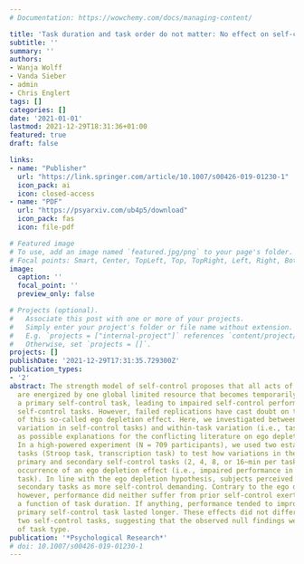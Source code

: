 ```yaml
---
# Documentation: https://wowchemy.com/docs/managing-content/

title: 'Task duration and task order do not matter: No effect on self-control performance'
subtitle: ''
summary: ''
authors:
- Wanja Wolff
- Vanda Sieber
- admin
- Chris Englert
tags: []
categories: []
date: '2021-01-01'
lastmod: 2021-12-29T18:31:36+01:00
featured: true
draft: false

links:
- name: "Publisher"
  url: "https://link.springer.com/article/10.1007/s00426-019-01230-1"
  icon_pack: ai
  icon: closed-access
- name: "PDF"
  url: "https://psyarxiv.com/ub4p5/download"
  icon_pack: fas
  icon: file-pdf

# Featured image
# To use, add an image named `featured.jpg/png` to your page's folder.
# Focal points: Smart, Center, TopLeft, Top, TopRight, Left, Right, BottomLeft, Bottom, BottomRight.
image:
  caption: ''
  focal_point: ''
  preview_only: false

# Projects (optional).
#   Associate this post with one or more of your projects.
#   Simply enter your project's folder or file name without extension.
#   E.g. `projects = ["internal-project"]` references `content/project/deep-learning/index.md`.
#   Otherwise, set `projects = []`.
projects: []
publishDate: '2021-12-29T17:31:35.729300Z'
publication_types:
- '2'
abstract: The strength model of self-control proposes that all acts of self-control
  are energized by one global limited resource that becomes temporarily depleted by
  a primary self-control task, leading to impaired self-control performance in secondary
  self-control tasks. However, failed replications have cast doubt on the existence
  of this so-called ego depletion effect. Here, we investigated between-task (i.e.,
  variation in self-control tasks) and within-task variation (i.e., task duration)
  as possible explanations for the conflicting literature on ego depletion effects.
  In a high-powered experiment (N = 709 participants), we used two established self-control
  tasks (Stroop task, transcription task) to test how variations in the duration of
  primary and secondary self-control tasks (2, 4, 8, or 16~min per task) affect the
  occurrence of an ego depletion effect (i.e., impaired performance in the secondary
  task). In line with the ego depletion hypothesis, subjects perceived longer lasting
  secondary tasks as more self-control demanding. Contrary to the ego depletion hypothesis,
  however, performance did neither suffer from prior self-control exertion, nor as
  a function of task duration. If anything, performance tended to improve when the
  primary self-control task lasted longer. These effects did not differ between the
  two self-control tasks, suggesting that the observed null findings were independent
  of task type.
publication: '*Psychological Research*'
# doi: 10.1007/s00426-019-01230-1
---
```

